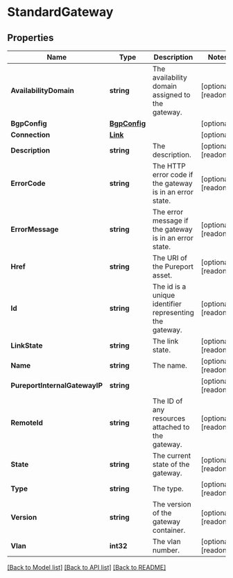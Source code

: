 # StandardGateway

## Properties

Name | Type | Description | Notes
------------ | ------------- | ------------- | -------------
**AvailabilityDomain** | **string** | The availability domain assigned to the gateway. | [optional] [readonly] 
**BgpConfig** | [**BgpConfig**](BGPConfig.md) |  | [optional] 
**Connection** | [**Link**](Link.md) |  | [optional] 
**Description** | **string** | The description. | [optional] [readonly] 
**ErrorCode** | **string** | The HTTP error code if the gateway is in an error state. | [optional] [readonly] 
**ErrorMessage** | **string** | The error message if the gateway is in an error state. | [optional] [readonly] 
**Href** | **string** | The URI of the Pureport asset. | [optional] [readonly] 
**Id** | **string** | The id is a unique identifier representing the gateway. | [optional] [readonly] 
**LinkState** | **string** | The link state. | [optional] [readonly] 
**Name** | **string** | The name. | [optional] [readonly] 
**PureportInternalGatewayIP** | **string** |  | [optional] [readonly] 
**RemoteId** | **string** | The ID of any resources attached to the gateway. | [optional] [readonly] 
**State** | **string** | The current state of the gateway. | [optional] [readonly] 
**Type** | **string** | The type. | [optional] [readonly] 
**Version** | **string** | The version of the gateway container. | [optional] [readonly] 
**Vlan** | **int32** | The vlan number. | [optional] [readonly] 

[[Back to Model list]](../README.md#documentation-for-models) [[Back to API list]](../README.md#documentation-for-api-endpoints) [[Back to README]](../README.md)


